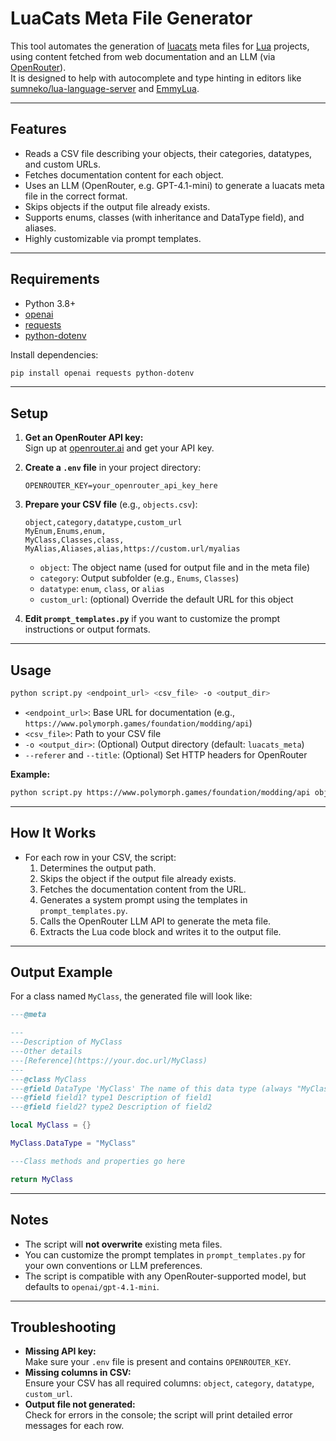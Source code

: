 # LuaCats Meta File Generator

This tool automates the generation of [luacats](https://github.com/Benjamin-Dobell/luacats) meta files for [Lua](https://www.lua.org/) projects, using content fetched from web documentation and an LLM (via [OpenRouter](https://openrouter.ai/)).  
It is designed to help with autocomplete and type hinting in editors like [sumneko/lua-language-server](https://github.com/sumneko/lua-language-server) and [EmmyLua](https://emmylua.github.io/).

---

## Features

- Reads a CSV file describing your objects, their categories, datatypes, and custom URLs.
- Fetches documentation content for each object.
- Uses an LLM (OpenRouter, e.g. GPT-4.1-mini) to generate a luacats meta file in the correct format.
- Skips objects if the output file already exists.
- Supports enums, classes (with inheritance and DataType field), and aliases.
- Highly customizable via prompt templates.

---

## Requirements

- Python 3.8+
- [openai](https://pypi.org/project/openai/)
- [requests](https://pypi.org/project/requests/)
- [python-dotenv](https://pypi.org/project/python-dotenv/)

Install dependencies:

```sh
pip install openai requests python-dotenv
```

---

## Setup

1. **Get an OpenRouter API key:**  
   Sign up at [openrouter.ai](https://openrouter.ai/) and get your API key.

2. **Create a `.env` file** in your project directory:

   ```
   OPENROUTER_KEY=your_openrouter_api_key_here
   ```

3. **Prepare your CSV file** (e.g., `objects.csv`):

   ```csv
   object,category,datatype,custom_url
   MyEnum,Enums,enum,
   MyClass,Classes,class,
   MyAlias,Aliases,alias,https://custom.url/myalias
   ```

   - `object`: The object name (used for output file and in the meta file)
   - `category`: Output subfolder (e.g., `Enums`, `Classes`)
   - `datatype`: `enum`, `class`, or `alias`
   - `custom_url`: (optional) Override the default URL for this object

4. **Edit `prompt_templates.py`** if you want to customize the prompt instructions or output formats.

---

## Usage

```sh
python script.py <endpoint_url> <csv_file> -o <output_dir>
```

- `<endpoint_url>`: Base URL for documentation (e.g., `https://www.polymorph.games/foundation/modding/api`)
- `<csv_file>`: Path to your CSV file
- `-o <output_dir>`: (Optional) Output directory (default: `luacats_meta`)
- `--referer` and `--title`: (Optional) Set HTTP headers for OpenRouter

**Example:**

```sh
python script.py https://www.polymorph.games/foundation/modding/api objects.csv -o meta
```

---

## How It Works

- For each row in your CSV, the script:
  1. Determines the output path.
  2. Skips the object if the output file already exists.
  3. Fetches the documentation content from the URL.
  4. Generates a system prompt using the templates in `prompt_templates.py`.
  5. Calls the OpenRouter LLM API to generate the meta file.
  6. Extracts the Lua code block and writes it to the output file.

---

## Output Example

For a class named `MyClass`, the generated file will look like:

```lua
---@meta

---
---Description of MyClass
---Other details
---[Reference](https://your.doc.url/MyClass)
---
---@class MyClass
---@field DataType 'MyClass' The name of this data type (always "MyClass")
---@field field1? type1 Description of field1
---@field field2? type2 Description of field2

local MyClass = {}

MyClass.DataType = "MyClass"

---Class methods and properties go here

return MyClass
```

---

## Notes

- The script will **not overwrite** existing meta files.
- You can customize the prompt templates in `prompt_templates.py` for your own conventions or LLM preferences.
- The script is compatible with any OpenRouter-supported model, but defaults to `openai/gpt-4.1-mini`.

---

## Troubleshooting

- **Missing API key:**  
  Make sure your `.env` file is present and contains `OPENROUTER_KEY`.
- **Missing columns in CSV:**  
  Ensure your CSV has all required columns: `object`, `category`, `datatype`, `custom_url`.
- **Output file not generated:**  
  Check for errors in the console; the script will print detailed error messages for each row.
